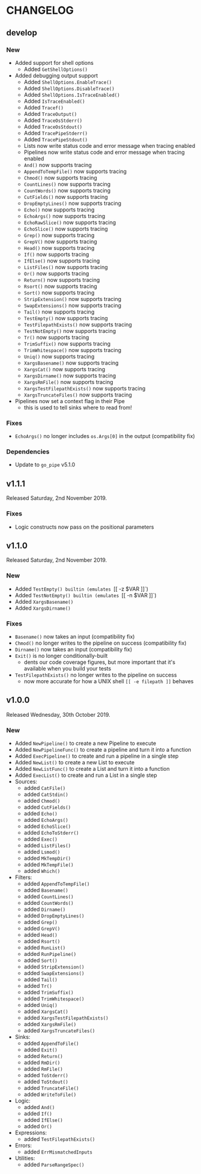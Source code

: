 # CHANGELOG

## develop

### New

* Added support for shell options
  - Added `GetShellOptions()`
* Added debugging output support
  - Added `ShellOptions.EnableTrace()`
  - Added `ShellOptions.DisableTrace()`
  - Added `ShellOptions.IsTraceEnabled()`
  - Added `IsTraceEnabled()`
  - Added `Tracef()`
  - Added `TraceOutput()`
  - Added `TraceOsStderr()`
  - Added `TraceOsStdout()`
  - Added `TracePipeStderr()`
  - Added `TracePipeStdout()`
  - Lists now write status code and error message when tracing enabled
  - Pipelines now write status code and error message when tracing enabled
  - `And()` now supports tracing
  - `AppendToTempFile()` now supports tracing
  - `Chmod()` now supports tracing
  - `CountLines()` now supports tracing
  - `CountWords()` now supports tracing
  - `CutFields()` now supports tracing
  - `DropEmptyLines()` now supports tracing
  - `Echo()` now supports tracing
  - `EchoArgs()` now supports tracing
  - `EchoRawSlice()` now supports tracing
  - `EchoSlice()` now supports tracing
  - `Grep()` now supports tracing
  - `GrepV()` now supports tracing
  - `Head()` now supports tracing
  - `If()` now supports tracing
  - `IfElse()` now supports tracing
  - `ListFiles()` now supports tracing
  - `Or()` now supports tracing
  - `Return()` now supports tracing
  - `Rsort()` now supports tracing
  - `Sort()` now supports tracing
  - `StripExtension()` now supports tracing
  - `SwapExtensions()` now supports tracing
  - `Tail()` now supports tracing
  - `TestEmpty()` now supports tracing
  - `TestFilepathExists()` now supports tracing
  - `TestNotEmpty()` now supports tracing
  - `Tr()` now supports tracing
  - `TrimSuffix()` now supports tracing
  - `TrimWhitespace()` now supports tracing
  - `Uniq()` now supports tracing
  - `XargsBasename()` now supports tracing
  - `XargsCat()` now supports tracing
  - `XargsDirname()` now supports tracing
  - `XargsRmFile()` now supports tracing
  - `XargsTestFilepathExists()` now supports tracing
  - `XargsTruncateFiles()` now supports tracing
* Pipelines now set a context flag in their Pipe
  - this is used to tell sinks where to read from!

### Fixes

* `EchoArgs()` no longer includes `os.Args[0]` in the output (compatibility fix)

### Dependencies

* Update to `go_pipe` v5.1.0

## v1.1.1

Released Saturday, 2nd November 2019.

### Fixes

* Logic constructs now pass on the positional parameters

## v1.1.0

Released Saturday, 2nd November 2019.

### New

* Added `TestEmpty() builtin (emulates `[[ -z $VAR ]]`)
* Added `TestNotEmpty() builtin (emulates `[[ -n $VAR ]]`)
* Added `XargsBasename()`
* Added `XargsDirname()`

### Fixes

* `Basename()` now takes an input (compatibility fix)
* `Chmod()` no longer writes to the pipeline on success (compatibility fix)
* `Dirname()` now takes an input (compatibility fix)
* `Exit()` is no longer conditionally-built
  - dents our code coverage figures, but more important that it's available when you build your tests
* `TestFilepathExists()` no longer writes to the pipeline on success
  - now more accurate for how a UNIX shell `[[ -e filepath ]]` behaves

## v1.0.0

Released Wednesday, 30th October 2019.

### New

* Added `NewPipeline()` to create a new Pipeline to execute
* Added `NewPipelineFunc()` to create a pipeline and turn it into a function
* Added `ExecPipeline()` to create and run a pipeline in a single step
* Added `NewList()` to create a new List to execute
* Added `NewListFunc()` to create a List and turn it into a function
* Added `ExecList()` to create and run a List in a single step
* Sources:
  - added `CatFile()`
  - added `CatStdin()`
  - added `Chmod()`
  - added `CutFields()`
  - added `Echo()`
  - added `EchoArgs()`
  - added `EchoSlice()`
  - added `EchoToStderr()`
  - added `Exec()`
  - added `ListFiles()`
  - added `Lsmod()`
  - added `MkTempDir()`
  - added `MkTempFile()`
  - added `Which()`
* Filters:
  - added `AppendToTempFile()`
  - added `Basename()`
  - added `CountLines()`
  - added `CountWords()`
  - added `Dirname()`
  - added `DropEmptyLines()`
  - added `Grep()`
  - added `GrepV()`
  - added `Head()`
  - added `Rsort()`
  - added `RunList()`
  - added `RunPipeline()`
  - added `Sort()`
  - added `StripExtension()`
  - added `SwapExtensions()`
  - added `Tail()`
  - added `Tr()`
  - added `TrimSuffix()`
  - added `TrimWhitespace()`
  - added `Uniq()`
  - added `XargsCat()`
  - added `XargsTestFilepathExists()`
  - added `XargsRmFile()`
  - added `XargsTruncateFiles()`
* Sinks:
  - added `AppendToFile()`
  - added `Exit()`
  - added `Return()`
  - added `RmDir()`
  - added `RmFile()`
  - added `ToStderr()`
  - added `ToStdout()`
  - added `TruncateFile()`
  - added `WriteToFile()`
* Logic:
  - added `And()`
  - added `If()`
  - added `IfElse()`
  - added `Or()`
* Expressions:
  - added `TestFilepathExists()`
* Errors:
  - added `ErrMismatchedInputs`
* Utilities:
  - added `ParseRangeSpec()`